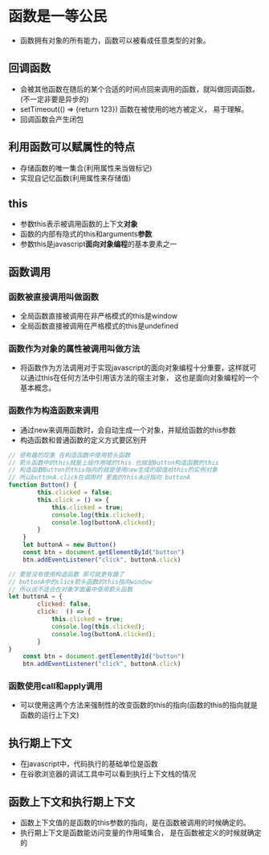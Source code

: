 # 函数是一等公民

* 函数拥有对象的所有能力，函数可以被看成任意类型的对象。

## 回调函数

* 会被其他函数在随后的某个合适的时间点回来调用的函数，就叫做回调函数。(不一定非要是异步的)
* setTimeout(() => {return 123}) 函数在被使用的地方被定义， 易于理解。
* 回调函数会产生闭包

## 利用函数可以赋属性的特点

* 存储函数的唯一集合(利用属性来当做标记)
* 实现自记忆函数(利用属性来存储值)

## this

* 参数this表示被调用函数的上下文**对象**
* 函数的内部有隐式的this和arguments**参数**
* 参数this是javascript**面向对象编程**的基本要素之一

## 函数调用

### 函数被直接调用叫做函数

* 全局函数直接被调用在非严格模式的this是window
* 全局函数直接被调用在严格模式的this是undefined

### 函数作为对象的属性被调用叫做方法

* 将函数作为方法调用对于实现javascript的面向对象编程十分重要，这样就可以通过this在任何方法中引用该方法的宿主对象， 这也是面向对象编程的一个基本概念。

### 函数作为构造函数来调用

* 通过new来调用函数时，会自动生成一个对象，并赋给函数的this参数
* 构造函数和普通函数的定义方式要区别开

```js
// 很有趣的现象 在构造函数中使用箭头函数
// 箭头函数中的this就是上级作用域的this 也就是Button构造函数的this
// 构造函数Button的this指向的就是使用new生成的赋值给this的实例对象
// 所以buttonA.click在调用时 里面的this永远指向 buttonA
function Button() {
        this.clicked = false;
        this.click = () => {
            this.clicked = true;
            console.log(this.clicked);
            console.log(buttonA.clicked);
        }
    }
    let buttonA = new Button()
    const btn = document.getElementById("button")
    btn.addEventListener("click", buttonA.click)
```

```js
// 要是没有使用构造函数 那可就更有趣了
// buttonA中的click箭头函数的this指向window
// 所以说不适合在对象字面量中使用箭头函数
let buttonA = {
        clicked: false,
        click:  () => {
            this.clicked = true;
            console.log(this.clicked);
            console.log(buttonA.clicked);
        }
}
    const btn = document.getElementById("button")
    btn.addEventListener("click", buttonA.click)
```

### 函数使用call和apply调用

* 可以使用这两个方法来强制性的改变函数的this的指向(函数的this的指向就是函数的运行上下文)

## 执行期上下文

* 在javascript中，代码执行的基础单位是函数
* 在谷歌浏览器的调试工具中可以看到执行上下文栈的情况

## 函数上下文和执行期上下文

* 函数上下文值的是函数的this参数的指向，是在函数被调用的时候确定的。
* 执行期上下文是函数能访问变量的作用域集合， 是在函数被定义的时候就确定的